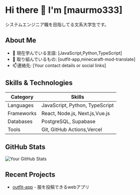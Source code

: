 # Hi there 👋 I'm [maurmo333]
システムエンジニア職を目指してる文系大学生です。
## About Me
- 🌱 現在学んでいる言語: [JavaScript,Python,TypeScript]
- 💼 取り組んでいるもの: [outfit-app,minecaraft-mod-translate]
- 📫連絡先: [Your contact details or social links]

## Skills & Technologies

| Category         | Skills                                  |
|------------------|-----------------------------------------|
| Languages        | JavaScript, Python, TypeScript          |
| Frameworks       | React, Node.js, Next.js,Vue.js          |
| Databases        | PostgreSQL, Supabase                    |
| Tools            | Git, GitHub Actions,Vercel              |

## GitHub Stats
![Your GitHub Stats](https://github-readme-stats.vercel.app/api?username=marumo333&show_icons=true&theme=radical)

## Recent Projects
- [outfit-app](https://outfitapp-delta.vercel.app/) - 服を投稿できるwebアプリ


